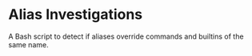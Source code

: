 # Alias Investigations

A Bash script to detect if aliases override commands and builtins of the same name.
